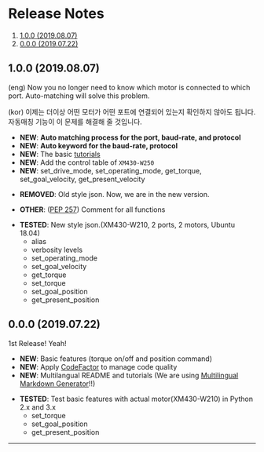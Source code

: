 # Release Notes

1. [1.0.0 (2019.08.07)](#100-20190807)
2. [0.0.0 (2019.07.22)](#000-20190722)

<!-- Tags
NEW : added new feature
FIXED : bug fixed
IMPROVED : feature improved
REMOVED : feature removed
OTHER
TESTED
-->

## 1.0.0 (2019.08.07)

(eng) Now you no longer need to know which motor is connected to which port. Auto-matching will solve this problem.

(kor) 이제는 더이상 어떤 모터가 어떤 포트에 연결되어 있는지 확인하지 않아도 됩니다. 자동매칭 기능이 이 문제를 해결해 줄 것입니다.

- **NEW**: **Auto matching process for the port, baud-rate, and protocol**
- **NEW**: **Auto keyword for the baud-rate, protocol**
- **NEW**: The basic [tutorials](./tutorial/TUTORIAL.en.md)
- **NEW**: Add the control table of `XM430-W250`
- **NEW**: set_drive_mode, set_operating_mode, get_torque, set_goal_velocity, get_present_velocity

<!--  -->

- **REMOVED**: Old style json. Now, we are in the new version.

<!--  -->

- **OTHER**: ([PEP 257](https://www.python.org/dev/peps/pep-0257/)) Comment for all functions

<!--  -->

- **TESTED**: New style json.(XM430-W210, 2 ports, 2 motors, Ubuntu 18.04)
    - alias
    - verbosity levels
    - set_operating_mode
    - set_goal_velocity
    - get_torque
    - set_torque
    - set_goal_position
    - get_present_position

## 0.0.0 (2019.07.22)

1st Release! Yeah!

- **NEW**: Basic features (torque on/off and position command)
- **NEW**: Apply [CodeFactor](https://www.codefactor.io/) to manage code quality
- **NEW**: Multilangual README and tutorials (We are using [Multilingual Markdown Generator](https://github.com/ryul1206/multilingual-markdown)!!)

<!--  -->

- **TESTED**: Test basic features with actual motor(XM430-W210) in Python 2.x and 3.x
    - set_torque
    - set_goal_position
    - get_present_position

---

<!-- EXAMPLE

- **New** Prefer unused links for reference link label completions ([#414](https://github.com/yzhang-gh/vscode-markdown/issues/414)). Thanks, [Chris (@alshain)](https://github.com/alshain).
- **Fix**: TOC and fenced code blocks ([#425](https://github.com/yzhang-gh/vscode-markdown/issues/425)).
- **Other**: Sort KaTeX functions (lowercase first) ([#413](https://github.com/yzhang-gh/vscode-markdown/issues/413)).
- **Other**: Update KaTeX supported functions ([#416](https://github.com/yzhang-gh/vscode-markdown/issues/416)). Thanks again, [Li Yiming (@upupming)](https://github.com/upupming).

-->
